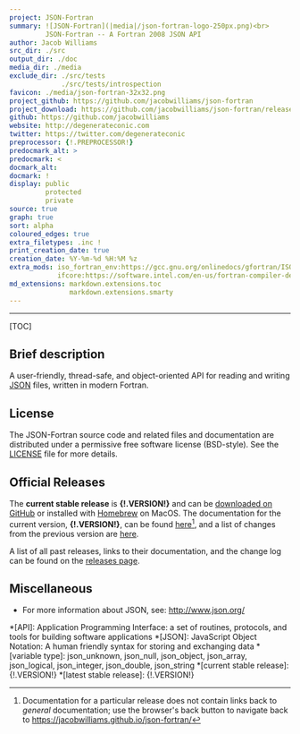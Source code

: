 ```yaml
---
project: JSON-Fortran
summary: ![JSON-Fortran](|media|/json-fortran-logo-250px.png)<br>
         JSON-Fortran -- A Fortran 2008 JSON API
author: Jacob Williams
src_dir: ./src
output_dir: ./doc
media_dir: ./media
exclude_dir: ./src/tests
             ./src/tests/introspection
favicon: ./media/json-fortran-32x32.png
project_github: https://github.com/jacobwilliams/json-fortran
project_download: https://github.com/jacobwilliams/json-fortran/releases/latest
github: https://github.com/jacobwilliams
website: http://degenerateconic.com
twitter: https://twitter.com/degenerateconic
preprocessor: {!.PREPROCESSOR!}
predocmark_alt: >
predocmark: <
docmark_alt:
docmark: !
display: public
         protected
         private
source: true
graph: true
sort: alpha
coloured_edges: true
extra_filetypes: .inc !
print_creation_date: true
creation_date: %Y-%m-%d %H:%M %z
extra_mods: iso_fortran_env:https://gcc.gnu.org/onlinedocs/gfortran/ISO_005fFORTRAN_005fENV.html
            ifcore:https://software.intel.com/en-us/fortran-compiler-developer-guide-and-reference-tracebackqq
md_extensions: markdown.extensions.toc
               markdown.extensions.smarty
---
```


--------------------

[TOC]

Brief description
-----------------

A user-friendly, thread-safe, and object-oriented API for reading and writing [JSON](http://json.org) files, written in modern Fortran.

License
-------

The JSON-Fortran source code and related files and documentation are
distributed under a permissive free software license (BSD-style).  See
the
[LICENSE](https://jacobwilliams.github.io/json-fortran/page/development-resources/LICENSE.html)
file for more details.

Official Releases
-----------------

The **current stable release** is **{!.VERSION!}** and can be [downloaded
on GitHub](https://github.com/jacobwilliams/json-fortran/releases/latest)
or installed with [Homebrew](http://brew.sh) on MacOS. The
documentation for the current version, **{!.VERSION!}**, can be
found [here](https://jacobwilliams.github.io/json-fortran/prev/{!.VERSION!}/index.html)[^1], and a
list of changes from the previous version are
[here](https://jacobwilliams.github.io/json-fortran/page/releases/index.html#change-log).

A list of all past releases, links to their documentation, and the
change log can be found on the
[releases page](https://jacobwilliams.github.io/json-fortran/page/releases/index.html).

Miscellaneous
-------------

* For more information about JSON, see: <http://www.json.org/>

*[API]: Application Programming Interface: a set of routines, protocols, and tools for building software applications
*[JSON]: JavaScript Object Notation: A human friendly syntax for storing and exchanging data
*[variable type]: json_unknown, json_null, json_object, json_array, json_logical, json_integer, json_double, json_string
*[current stable release]: {!.VERSION!}
*[latest stable release]: {!.VERSION!}

[^1]:
    Documentation for a particular release does not contain links
    back to *general* documentation; use the browser's back button to
    navigate back to <https://jacobwilliams.github.io/json-fortran/>
